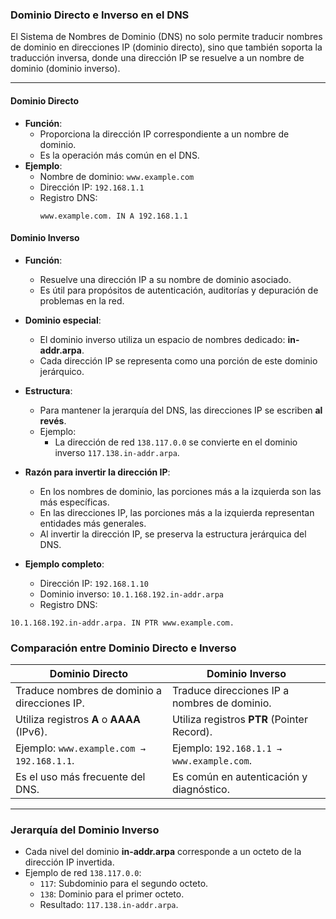 ### **Dominio Directo e Inverso en el DNS**

El Sistema de Nombres de Dominio (DNS) no solo permite traducir nombres de dominio en direcciones IP (dominio directo), sino que también soporta la traducción inversa, donde una dirección IP se resuelve a un nombre de dominio (dominio inverso).

---

#### **Dominio Directo**

- **Función**:
    - Proporciona la dirección IP correspondiente a un nombre de dominio.
    - Es la operación más común en el DNS.
- **Ejemplo**:
    - Nombre de dominio: `www.example.com`
    - Dirección IP: `192.168.1.1`
    - Registro DNS:
	    ```plaintext
	    www.example.com. IN A 192.168.1.1
	    ```
#### **Dominio Inverso**

- **Función**:
    
    - Resuelve una dirección IP a su nombre de dominio asociado.
    - Es útil para propósitos de autenticación, auditorías y depuración de problemas en la red.
- **Dominio especial**:
    
    - El dominio inverso utiliza un espacio de nombres dedicado: **in-addr.arpa**.
    - Cada dirección IP se representa como una porción de este dominio jerárquico.
- **Estructura**:
    
    - Para mantener la jerarquía del DNS, las direcciones IP se escriben **al revés**.
    - Ejemplo:
        - La dirección de red `138.117.0.0` se convierte en el dominio inverso `117.138.in-addr.arpa`.
- **Razón para invertir la dirección IP**:
    
    - En los nombres de dominio, las porciones más a la izquierda son las más específicas.
    - En las direcciones IP, las porciones más a la izquierda representan entidades más generales.
    - Al invertir la dirección IP, se preserva la estructura jerárquica del DNS.
- **Ejemplo completo**:
    
    - Dirección IP: `192.168.1.10`
    - Dominio inverso: `10.1.168.192.in-addr.arpa`
    - Registro DNS:
```plaintext
10.1.168.192.in-addr.arpa. IN PTR www.example.com.
```
### **Comparación entre Dominio Directo e Inverso**

|**Dominio Directo**|**Dominio Inverso**|
|---|---|
|Traduce nombres de dominio a direcciones IP.|Traduce direcciones IP a nombres de dominio.|
|Utiliza registros **A** o **AAAA** (IPv6).|Utiliza registros **PTR** (Pointer Record).|
|Ejemplo: `www.example.com → 192.168.1.1`.|Ejemplo: `192.168.1.1 → www.example.com`.|
|Es el uso más frecuente del DNS.|Es común en autenticación y diagnóstico.|

---

### **Jerarquía del Dominio Inverso**

- Cada nivel del dominio **in-addr.arpa** corresponde a un octeto de la dirección IP invertida.
- Ejemplo de red `138.117.0.0`:
    - `117`: Subdominio para el segundo octeto.
    - `138`: Dominio para el primer octeto.
    - Resultado: `117.138.in-addr.arpa`.